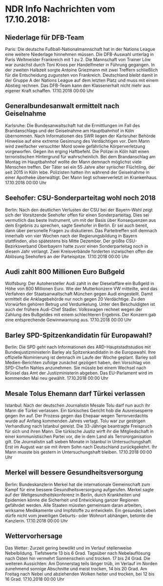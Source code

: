 # NDR Info Nachrichten vom 17.10.2018:


## Niederlage für DFB-Team
Paris: Die deutsche Fußball-Nationalmannschaft hat in der Nations League eine weitere Niederlage hinnehmen müssen. Die DFB-Auswahl unterlag in Paris Weltmeister Frankreich mit 1 zu 2. Die Mannschaft von Trainer Löw war zunächst durch Toni Kroos per Handelfmeter in Führung gegangen. In der zweiten Halbzeit sorgte Antoine Griezmann mit zwei Treffern schließlich für die Entscheidung zugunsten von Frankreich. Deutschland bleibt damit in der Gruppe A der Nations League auf dem letzten Platz und muss mit einem Abstieg rechnen. Das DFB-Team kann den Klassenerhalt nicht mehr aus eigener Kraft schaffen. 17.10.2018 00:00 Uhr 

## Generalbundesanwalt ermittelt nach Geiselnahme
Karlsruhe:		Die Bundesanwaltschaft hat die Ermittlungen im Fall des Brandanschlags und der Geiselnahme am Hauptbahnhof in Köln übernommen. Nach Informationen des SWR liegen der Karlsruher Behörde Hinweise auf eine extreme Gesinnung des Verdächtigen vor. Dem Mann wird zweifacher versuchter Mord sowie gefährliche Körperverletzung vorgeworfen. Gegen ihn erging Haftbefehl. Die Polizei in Köln hält einen terroristischen Hintergrund für wahrscheinlich. Bei dem Brandanschlag am Montag im Hauptbahnhof wollte der Mann demnach möglichst viele Menschen treffen. Der Täter sei ein 55 Jahre alter syrischer Flüchtling, der seit 2015 in Köln lebe. Polizisten hatten ihn während der Geiselnahme in einer Apotheke überwältigt. Der Mann liegt schwerverletzt im Krankenhaus. 17.10.2018 00:00 Uhr 

## Seehofer: CSU-Sonderparteitag wohl noch 2018
Berlin: Nach den deutlichen Verlusten der CSU bei der Bayern-Wahl zeigt sich der Vorsitzende Seehofer offen für einen Sonderparteitag. Dies sei vermutlich das beste Instrument, um mit der Basis über Konsequenzen aus dem Ergebnis zu sprechen, sagte Seehofer in Berlin. Er sei auch bereit, dann über personelle Fragen zu diskutieren. Das Parteitreffen soll demnach innerhalb von vier Wochen nach der Regierungsbildung in Bayern stattfinden, also spätestens bis Mitte Dezember. Der größte CSU-Bezirksverband Oberbayern hatte zuvor einen Sonderparteitag noch in diesem Jahr verlangt. Zwei Kreisverbände forderten inzwischen offen die Ablösung Seehofers an der Parteispitze. 17.10.2018 00:00 Uhr 

## Audi zahlt 800 Millionen Euro Bußgeld
Wolfsburg: Der Autohersteller Audi zahlt in der Dieselaffäre ein Bußgeld in Höhe von 800 Millionen Euro. Wie der Mutterkonzern VW mitteilte, wird das Verfahren der Staatsanwaltschaft München gegen Audi eingestellt. Damit ermittelt die Anklagebehörde nur noch gegen 20 Verdächtige. Zu den Vorwürfen gehören Betrug und Verdunkelung. Unter den Beschuldigten ist auch der frühere Audi-Chef Stadler. Volkswagen rechnet wegen der Zahlung des Bußgeldes mit einem schlechteren Ergebnis. Der Konzern gab eine entsprechende Gewinnwarnung aus. 17.10.2018 00:00 Uhr 

## Barley SPD-Spitzenkandidatin für Europawahl?
Berlin: Die SPD geht nach Informationen des ARD-Hauptstadtstudios mit Bundesjustizministerin Barley als Spitzenkandidatin in die Europawahl. Ihre offizielle Nominierung ist demnach im Laufe der Woche geplant. Barley soll Medien-Berichten zufolge zunächst gezögert haben, den Vorschlag von SPD-Chefin Nahles anzunehmen. Sie müsste bei einem Wechsel nach Brüssel das Amt der Justizministerin abgeben. Das EU-Parlament wird im kommenden Mai neu gewählt. 17.10.2018 00:00 Uhr 

## Mesale Tolus Ehemann darf Türkei verlassen
Istanbul: Nach der deutschen Journalistin Mesale Tolu darf nun auch ihr Mann die Türkei verlassen. Ein türkisches Gericht hob die Ausreisesperre gegen ihn auf. Der Prozess gegen das Ehepaar wegen Terrorverdachts wurde auf Anfang kommenden Jahres vertagt. Tolu war zur gestrigen Verhandlung nach Istanbul gereist. Die 33-Jährige beantragte Freispruch für sich und ihren Mann. Die türkische Justiz wirft ihr die Mitgliedschaft in einer kommunistischen Partei vor, die in dem Land als Terrororganisation gilt. Die Journalistin saß sieben Monate in Istanbul in Untersuchungshaft. Erst im August war sie mit ihrem Sohn nach Deutschland zurückgekehrt. Ihr Mann musste bis gestern in Untersuchungshaft bleiben. 17.10.2018 00:00 Uhr 

## Merkel will bessere Gesundheitsversorgung
Berlin: Bundeskanzlerin Merkel hat die internationale Gemeinschaft zum Kampf für eine bessere Gesundheitsversorgung aufgerufen. Merkel sagte auf der Weltgesundheitskonferenz in Berlin, durch Krankheiten und Epidemien könne die Sicherheit und Entwicklung ganzer Regionen gefährdet werden. Alle Staaten müssten gemeinsam daran arbeiten, wirksame Medikamente und Impfstoffe zu entwickeln. Ein gesundes Leben dürfe nicht vom jeweiligen Geburts- oder Wohnort abhängen, betonte die Kanzlerin. 17.10.2018 00:00 Uhr 

## Wettervorhersage
Das Wetter:
Zurzeit gering bewölkt und im Verlauf stellenweise Nebelbildung. Tiefstwerte 13 bis 6 Grad. Tagsüber nach Nebelauflösung nach Osten hin vermehrt Sonnenschein und trocken. 17 bis 24 Grad. Die weiteren Aussichten: Am Donnerstag teils länger trüb, im Verlauf im Norden zunehmend sonnige Abschnitte und meist trocken, 14 bis 20 Grad. Am Freitag nach Nebel und abziehenden Wolken heiter und trocken, bei 12 bis 16 Grad. 17.10.2018 00:00 Uhr 
